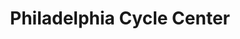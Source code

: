 ---
title: "Philadelphia Cycle Center"
url: /philadelphia/philadelphia-cycle-center/
shop: Motorrad
---